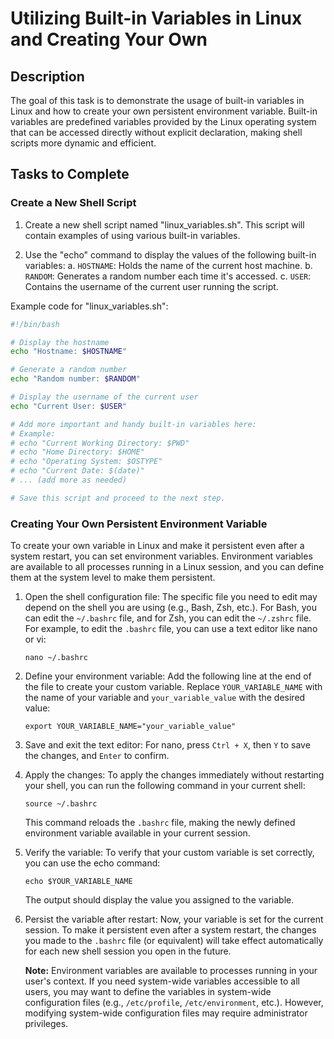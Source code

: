 # Utilizing Built-in Variables in Linux and Creating Your Own

## Description
The goal of this task is to demonstrate the usage of built-in variables in Linux and how to create your own persistent environment variable. Built-in variables are predefined variables provided by the Linux operating system that can be accessed directly without explicit declaration, making shell scripts more dynamic and efficient.

## Tasks to Complete

### Create a New Shell Script

1. Create a new shell script named "linux_variables.sh". This script will contain examples of using various built-in variables.

2. Use the "echo" command to display the values of the following built-in variables:
   a. `HOSTNAME`: Holds the name of the current host machine.
   b. `RANDOM`: Generates a random number each time it's accessed.
   c. `USER`: Contains the username of the current user running the script.

Example code for "linux_variables.sh":

```bash
#!/bin/bash

# Display the hostname
echo "Hostname: $HOSTNAME"

# Generate a random number
echo "Random number: $RANDOM"

# Display the username of the current user
echo "Current User: $USER"

# Add more important and handy built-in variables here:
# Example:
# echo "Current Working Directory: $PWD"
# echo "Home Directory: $HOME"
# echo "Operating System: $OSTYPE"
# echo "Current Date: $(date)"
# ... (add more as needed)

# Save this script and proceed to the next step.
```

### Creating Your Own Persistent Environment Variable

To create your own variable in Linux and make it persistent even after a system restart, you can set environment variables. Environment variables are available to all processes running in a Linux session, and you can define them at the system level to make them persistent.

1. Open the shell configuration file:
   The specific file you need to edit may depend on the shell you are using (e.g., Bash, Zsh, etc.). For Bash, you can edit the `~/.bashrc` file, and for Zsh, you can edit the `~/.zshrc` file.
   For example, to edit the `.bashrc` file, you can use a text editor like nano or vi:
   ```
   nano ~/.bashrc
   ```

2. Define your environment variable:
   Add the following line at the end of the file to create your custom variable. Replace `YOUR_VARIABLE_NAME` with the name of your variable and `your_variable_value` with the desired value:
   ```
   export YOUR_VARIABLE_NAME="your_variable_value"
   ```

3. Save and exit the text editor:
   For nano, press `Ctrl + X`, then `Y` to save the changes, and `Enter` to confirm.

4. Apply the changes:
   To apply the changes immediately without restarting your shell, you can run the following command in your current shell:
   ```
   source ~/.bashrc
   ```
   This command reloads the `.bashrc` file, making the newly defined environment variable available in your current session.

5. Verify the variable:
   To verify that your custom variable is set correctly, you can use the echo command:
   ```
   echo $YOUR_VARIABLE_NAME
   ```
   The output should display the value you assigned to the variable.

6. Persist the variable after restart:
   Now, your variable is set for the current session. To make it persistent even after a system restart, the changes you made to the `.bashrc` file (or equivalent) will take effect automatically for each new shell session you open in the future.

   **Note:** Environment variables are available to processes running in your user's context. If you need system-wide variables accessible to all users, you may want to define the variables in system-wide configuration files (e.g., `/etc/profile`, `/etc/environment`, etc.). However, modifying system-wide configuration files may require administrator privileges.
